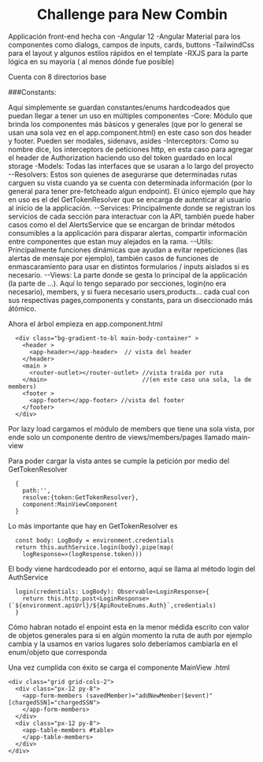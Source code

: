 <h1 align="center">Challenge para New Combin</h1>
Applicación front-end hecha con
-Angular 12
-Angular Material para los componentes como dialogs, campos de inputs, cards, buttons
-TailwindCss para el layout y algunos estilos rápidos en el template
-RXJS para la parte lógica en su mayoría ( al menos dónde fue posible)

Cuenta con 8 directorios base

###Constants:

Aquí simplemente se guardan constantes/enums hardcodeados que puedan llegar a tener un uso en múltiples componentes
-Core:
Módulo que brinda los componentes más básicos y generales (que por lo general se usan una sola vez en el app.component.html) en este caso son dos header y footer. Pueden ser modales, sidenavs, asides
-Interceptors:
Como su nombre dice, los interceptors de peticiones http, en esta caso para agregar el header de Authorization haciendo uso del token guardado en local storage
-Models:
Todas las interfaces que se usaran a lo largo del proyecto
--Resolvers:
Estos son quienes de asegurarse que determinadas rutas carguen su vista cuando ya se cuenta con determinada información (por lo general para tener pre-fetcheado algun endpoint). El único ejemplo que hay en uso es el del GetTokenResolver que se encarga de autenticar al usuario al inicio de la applicación.
--Services:
Principalmente donde se registran los servicios de cada sección para interactuar con la API, también puede haber casos como el del AlertsService que se encargan de brindar métodos consumibles a la applicación para disparar alertas, compartir información entre componentes que estan muy alejados en la rama.
--Utils:
Principalmente funciones dinámicas que ayudan a evitar repeticiones (las alertas de mensaje por ejemplo), también casos de funciones de enmascaramiento para usar en distintos formularios / inputs aislados si es necesario.
--Views:
La parte donde se gesta lo principal de la applicación (la parte de ...). Aquí lo tengo separado por secciones, login(no era necesario), members, y si fuera necesario users,products... cada cual con sus respectivas pages,components y constants, para un diseccionado más átómico.

Ahora el árbol empieza en app.component.html

```
  <div class="bg-gradient-to-bl main-body-container" >
    <header >
      <app-header></app-header>  // vista del header
    </header>
    <main >
      <router-outlet></router-outlet> //vista traída por ruta 
    </main>                           //(en este caso una sola, la de members)
    <footer >
      <app-footer></app-footer> //vista del footer
    </footer>
  </div>

```

Por lazy load cargamos el módulo de members que tiene una sola vista, por ende solo un componente dentro de
views/members/pages llamado main-view

Para poder cargar la vista antes se cumple la petición por medio del GetTokenResolver

```
  {
    path:'',
    resolve:{token:GetTokenResolver},
    component:MainViewComponent
  }
```

Lo más importante que hay en GetTokenResolver es

```
  const body: LogBody = environment.credentials
  return this.authService.login(body).pipe(map(
    logResponse=>(logResponse.token)))
```

El body viene hardcodeado por el entorno, aquí se llama al método login del AuthService

```
  login(credentials: LogBody): Observable<LoginResponse>{
    return this.http.post<LoginResponse>(`${environment.apiUrl}/${ApiRouteEnums.Auth}`,credentials)
  }
```

Cómo habran notado el enpoint esta en la menor médida escrito con valor de objetos generales para si en algún momento la ruta de auth por ejemplo cambia y la usamos en varios lugares solo deberíamos cambiarla en el enum/objeto que corresponda

Una vez cumplida con éxito se carga el componente MainView
.html

```
<div class="grid grid-cols-2">
  <div class="px-12 py-8">
    <app-form-members (savedMember)="addNewMember($event)" [chargedSSN]="chargedSSN">
    </app-form-members>
  </div>
  <div class="px-12 py-8">
    <app-table-members #table>
    </app-table-members>
  </div>
</div>
```
